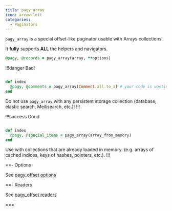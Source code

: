```yaml
---
title: pagy_array
icon: arrow-left
categories:
  - Paginators
---
```


`pagy_array` is a special offset-like paginator usable with Arrays collections.

It **fully** supports **ALL** the helpers and navigators.

```ruby Controller
@pagy, @records = pagy_array(array, **options)
```

!!!danger Bad!

```rb

def index
  @pagy, @comments = pagy_array(Comment.all.to_a) # your code is wasting memory!
end
```

Do not use `pagy_array` with any persistent storage collection (database, elastic search, Meilisearch, etc.)!
!!!

!!!success Good

```rb

def index
  @pagy, @special_items = pagy_array(array_from_memory)
end
```

Use with collections that are already loaded in memory. (e.g. arrays of cached indices, keys of hashes, pointers, etc.).
!!!

==- Options

See [pagy_offset options](offset.md#options)

==- Readers

See [pagy_offset readers](offset.md#readers)

===
